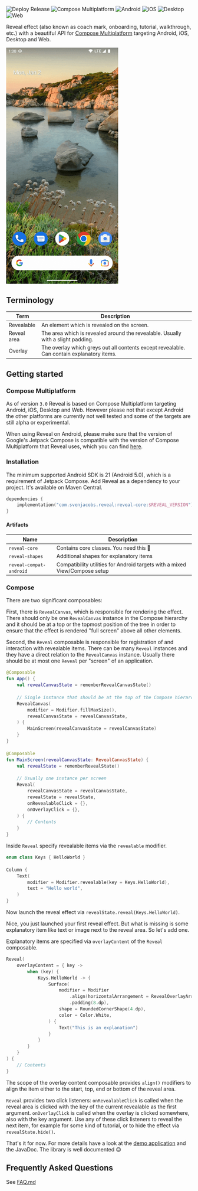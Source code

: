 ![Deploy Release](https://img.shields.io/github/actions/workflow/status/svenjacobs/reveal/deploy-release.yml?label=Deploy%20Release)
![Compose Multiplatform](https://img.shields.io/badge/Compose%20Multiplatform-1.5.3-blue)
![Android](https://img.shields.io/badge/Android-green)
![iOS](https://img.shields.io/badge/iOS-slategray)
![Desktop](https://img.shields.io/badge/Desktop-tomato)
![Web](https://img.shields.io/badge/Web-gold)

Reveal effect (also known as coach mark, onboarding, tutorial, walkthrough, etc.) with a beautiful
API for [Compose Multiplatform](https://www.jetbrains.com/lp/compose-multiplatform/) targeting
Android, iOS, Desktop and Web.

![Demonstration](./assets/demo.gif)

## Terminology

| Term        | Description                                                                                |
|-------------|--------------------------------------------------------------------------------------------|
| Revealable  | An element which is revealed on the screen.                                                |
| Reveal area | The area which is revealed around the revealable. Usually with a slight padding.           |
| Overlay     | The overlay which greys out all contents except revealable. Can contain explanatory items. |

## Getting started

### Compose Multiplatform

As of version `3.0` Reveal is based on Compose Multiplatform targeting Android, iOS, Desktop and
Web. However please not that except Android the other platforms are currently not well tested and
some of the targets are still alpha or experimental.

When using Reveal on Android, please make sure that the version of Google's Jetpack Compose is
compatible with the version of Compose Multiplatform that Reveal uses, which you can
find [here](./gradle/libs.versions.toml#L6).

### Installation

The minimum supported Android SDK is 21 (Android 5.0), which is a requirement of Jetpack Compose.
Add Reveal as a dependency to your project. It's available on Maven Central.

```kotlin
dependencies {
    implementation("com.svenjacobs.reveal:reveal-core:$REVEAL_VERSION")
}
```

#### Artifacts

| Name                    | Description                                                                 |
|-------------------------|-----------------------------------------------------------------------------|
| `reveal-core`           | Contains core classes. You need this 🙂                                     |
| `reveal-shapes`         | Additional shapes for explanatory items                                     |
| `reveal-compat-android` | Compatibility utilities for Android targets with a mixed View/Compose setup |

### Compose

There are two significant composables:

First, there is `RevealCanvas`, which is responsible for rendering the effect. There should only be
one `RevealCanvas` instance in the Compose hierarchy and it should be at a top or the topmost
position of the tree in order to ensure that the effect is rendered "full screen" above all other
elements.

Second, the `Reveal` composable is responsible for registration of and interaction with revealable
items. There can be many `Reveal` instances and they have a direct relation to the `RevealCanvas`
instance. Usually there should be at most one `Reveal` per "screen" of an application.

```kotlin
@Composable
fun App() {
    val revealCanvasState = rememberRevealCanvasState()

    // Single instance that should be at the top of the Compose hierarchy
    RevealCanvas(
        modifier = Modifier.fillMaxSize(),
        revealCanvasState = revealCanvasState,
    ) {
        MainScreen(revealCanvasState = revealCanvasState)
    }
}

@Composable
fun MainScreen(revealCanvasState: RevealCanvasState) {
    val revealState = rememberRevealState()

    // Usually one instance per screen
    Reveal(
        revealCanvasState = revealCanvasState,
        revealState = revealState,
        onRevealableClick = {},
        onOverlayClick = {},
    ) {
        // Contents
    }
}
```

Inside `Reveal` specify revealable items via the `revealable` modifier.

```kotlin
enum class Keys { HelloWorld }

Column {
    Text(
        modifier = Modifier.revealable(key = Keys.HelloWorld),
        text = "Hello world",
    )
}
```

Now launch the reveal effect via `revealState.reveal(Keys.HelloWorld)`.

Nice, you just launched your first reveal effect. But what is missing is some explanatory item like
text or image next to the reveal area. So let's add one.

Explanatory items are specified via `overlayContent` of the `Reveal` composable.

```kotlin
Reveal(
    overlayContent = { key ->
        when (key) {
            Keys.HelloWorld -> {
                Surface(
                    modifier = Modifier
                        .align(horizontalArrangement = RevealOverlayArrangement.Horizontal.Start)
                        .padding(8.dp),
                    shape = RoundedCornerShape(4.dp),
                    color = Color.White,
                ) {
                    Text("This is an explanation")
                }
            }
        }
    }
) {
    // Contents
}
```

The scope of the overlay content composable provides `align()` modifiers to align the item either to
the start, top, end or bottom of the reveal area.

`Reveal` provides two click listeners: `onRevealableClick` is called when the reveal area is clicked
with the key of the current revealable as the first argument. `onOverlayClick` is called when the
overlay is clicked somewhere, also with the key argument. Use any of these click listeners to reveal
the next item, for example for some kind of tutorial, or to hide the effect via
`revealState.hide()`.

That's it for now. For more details have a look at the [demo application](./demo-app) and the
JavaDoc. The library is well documented 😉

## Frequently Asked Questions

See [FAQ.md](FAQ.md)
